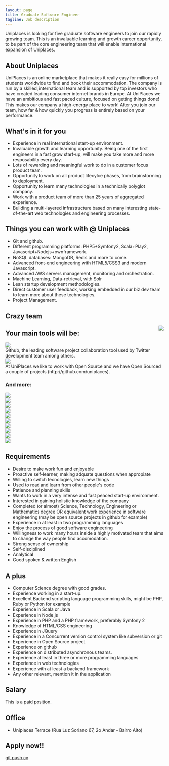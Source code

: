 ```yaml
---
layout: page
title: Graduate Software Engineer
tagline: Job description
---
```


Uniplaces is looking for five graduate software engineers to join our rapidly growing team. This is an invaluable learning and growth career opportunity, to be part of the core engineering team that will enable international expansion of Uniplaces.

## About Uniplaces
UniPlaces is an online marketplace that makes it really easy for millions of students worldwide to find and book their accommodation. The company is run by a skilled, international team and is supported by top investors who have created leading consumer internet brands in Europe.  At UniPlaces we have an ambitious and fast paced culture, focused on getting things done! This makes our company a high-energy place to work! After you join our team, how far & how quickly you progress is entirely based on your performance.

## What's in it for you

 + Experience in real international start-up environment.
 + Invaluable growth and learning opportunity. Being one of the first engineers in a fast grow start-up, will make you take more and more resposability every day.
 + Lots of rewarding and meaningful work to do in a customer focus product team.
 + Opportunity to work on all product lifecylce phases, from brainstorming to deployment.
 + Opportunity to learn many technologies in a technically polyglot company.
 + Work with a product team of more than 25 years of aggregated experience.
 + Building a multi-layered infrastructure based on many interesting state-of-the-art web technologies and engineering processes.

## Things you can work with @ Uniplaces

 + Git and github.
 + Different programming platforms: PHP5+Symfony2, Scala+Play2, Javascript+Nodejs+ownframework.
 + NoSQL databases:  MongoDB, Redis and more to come.
 + Advanced front-end engineering with HTML5/CSS3 and modern Javascript.
 + Advanced AWS servers management, monitoring and orchestration.
 + Machine Learning, Data-retrieval, with Solr
 + Lean startup development methodologies.
 + Direct customer user feedback, working embedded in our biz dev team to learn more about these technologies.
 + Project Management.

## Crazy team

<img src="{{ BASE_PATH }}/static/crazyteam.JPG" style="float:right;margin-left:100px" />

## Your main tools will be:

<div class="row">
<div class="span2"><img src="http://chris.smith.name/assets/github.png" class="tech-logo"/></div>
<div class="span10">Github, the leading software project collaboration tool used by Twitter development team among others.</div>
</div>

<div class="row">
<div class="span2"><img src="http://www.biglever.com/images/misc/opensource_logo.gif" class="tech-logo"/></div>
<div class="span10">At UniPlaces we like to work with Open Source and we have Open Sourced a couple of projects (http://github.com/uniplaces).</div>
</div>

### And more:

<div class="row">
<div class="span2"><img class="tech-logo" src="http://socialmediaseo.net/wp-content/uploads/2010/12/amazon-web-services-cloud-computing.gif" /></div>
<div class="span2"><img class="tech-logo" src="http://upload.wikimedia.org/wikipedia/en/a/a7/Nodejs_logo_light.png" /></div>
<div class="span2"><img class="tech-logo" src="http://www.sebastien-han.fr/images/redis-logo.png" /></div>
<div class="span2"><img class="tech-logo" src="http://www.w3.org/html/logo/downloads/HTML5_Logo_256.png" /></div>
<div class="span2"><img class="tech-logo" src="{{ BASE_PATH }}/static/css3.png" /></div>
<div class="span2"><img class="tech-logo" src="http://www.searchtools.com/images/solr_FC.jpg" /></div>
</div>
<div class="row">
<div class="span2"><img class="tech-logo" src="http://symfony.com/logos/symfony_black_03.png" /></div>
<div class="span2"><img class="tech-logo" src="http://performerjs.org/wp-content/uploads/2009/12/jquery.png" /></div>
<div class="span2"><img class="tech-logo" src="http://www.appliedvideo.com/images/scala_logo_LG_RGB.jpg" /></div>
<div class="span2"><img class="tech-logo" src="http://www.networkworld.com/community/files/imce/img_blogs/mongodb.png" /></div>
</div>

## Requirements

 + Desire to make work fun and enjoyable
 + Proactive self-learner, making adquate questions when appropiate
 + Willing to switch tecnologies, learn new things
 + Used to read and learn from other people's code
 + Patience and planning skills
 + Wants to work in a very intense and fast peaced start-up environment.
 + Interested in gaining holistic knowledge of the company
 + Completed (or almost) Science, Technology, Engineering or Mathematics degree OR equivalent work experience in software engineering (may be open source projects in github for example)
 + Experience in at least in two programming languages
 + Enjoy the process of good software engineering
 + Willingness to work many hours inside a highly motivated team that aims to change the way people find accomodation.
 + Strong sense of ownership
 + Self-disciplined
 + Analytical
 + Good spoken & written English

## A plus

 + Computer Science degree with good grades.
 + Experience working in a start-up.
 + Excellent Backend scripting language programming skills, might be PHP, Ruby or Python for example
 + Experience in Scala or Java
 + Experience in Node.js
 + Experience in PHP and a PHP framework, preferably Symfony 2
 + Knowledge of HTML/CSS engineering
 + Experience in JQuery
 + Experience in a Concurrent version control system like subversion or git
 + Experience in Open Source project
 + Experience on github
 + Experience on distributed asynchronous teams.
 + Experience at least in three or more programming languages
 + Experience in web technologies
 + Experience with at least a backend framework
 + Any other relevant, mention it in the application

## Salary

This is a paid position.

## Office

 + Uniplaces Terrace (Rua Luz Soriano 67, 2o Andar - Bairro Alto)

## Apply now!!

 <a href="https://uniplaces.recruiterbox.com/jobs/9613" class="btn btn-success btn-large">git push cv</a>
